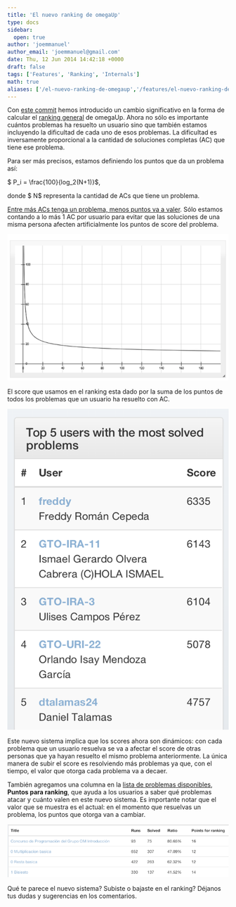 ```yaml
---
title: 'El nuevo ranking de omegaUp'
type: docs
sidebar:
  open: true
author: 'joemmanuel'
author_email: 'joemmanuel@gmail.com'
date: Thu, 12 Jun 2014 14:42:18 +0000
draft: false
tags: ['Features', 'Ranking', 'Internals']
math: true
aliases: ['/el-nuevo-ranking-de-omegaup','/features/el-nuevo-ranking-de-omegaup']
---
```


Con [este commit](https://github.com/omegaup/omegaup/commit/132e9c4614a7a4939156a942810559bf8c57f1a8) hemos introducido un cambio significativo en la forma de calcular el [ranking general](https://omegaup.com/rank.php) de omegaUp. Ahora no sólo es importante cuántos problemas ha resuelto un usuario sino que también estamos incluyendo la dificultad de cada uno de esos problemas. La dificultad es inversamente proporcional a la cantidad de soluciones completas (AC) que tiene ese problema.

Para ser más precisos, estamos definiendo los puntos que da un problema así: 

$ P\_i = \\frac{100}{log\_2(N+1)}$, 

donde $ N$ representa la cantidad de ACs que tiene un problema. 

[Entre más ACs tenga un problema, menos puntos va a valer](http://fooplot.com/#W3sidHlwZSI6MCwiZXEiOiIxMDAvKGxvZyh4KzEpL2xvZygyKSkiLCJjb2xvciI6IiMwMDAwMDAifSx7InR5cGUiOjEwMDAsIndpbmRvdyI6WyItOC4xNTk5OTk5OTk5OTk5ODIiLCIxOTkuODQiLCItOC43OTk5OTk5OTk5OTk5OTciLCIxMTkuMTk5OTk5OTk5OTk5OTkiXX1d). Sólo estamos contando a lo más 1 AC por usuario para evitar que las soluciones de una misma persona afecten artificialmente los puntos de score del problema.

[![](/images/Screen-Shot-2014-06-12-at-7.44.06-AM.png "Screen Shot 2014-06-12 at 7.44.06 AM")](/images/Screen-Shot-2014-06-12-at-7.44.06-AM.png)

El score que usamos en el ranking esta dado por la suma de los puntos de todos los problemas que un usuario ha resuelto con AC.

[![](/images/Screen-Shot-2014-06-12-at-7.18.16-AM.png "Scoreboard del 6-12")](/images/Screen-Shot-2014-06-12-at-7.18.16-AM.png)

Este nuevo sistema implica que los scores ahora son dinámicos: con cada problema que un usuario resuelva se va a afectar el score de otras personas que ya hayan resuelto el mismo problema anteriormente. La única manera de subir el score es resolviendo más problemas ya que, con el tiempo, el valor que otorga cada problema va a decaer.

También agregamos una columna en la [lista de problemas disponibles](https://omegaup.com/problem/), **Puntos para ranking**, que ayuda a los usuarios a saber qué problemas atacar y cuánto valen en este nuevo sistema. Es importante notar que el valor que se muestra es el actual: en el momento que resuelvas un problema, los puntos que otorga van a cambiar.

[![](/images/Screen-Shot-2014-06-12-at-7.36.05-AM.png "Screen Shot 2014-06-12 at 7.36.05 AM")](/images/Screen-Shot-2014-06-12-at-7.36.05-AM.png)

Qué te parece el nuevo sistema? Subiste o bajaste en el ranking? Déjanos tus dudas y sugerencias en los comentarios.